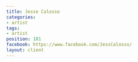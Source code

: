 ```yaml
---
title: Jesse Calosso
categories:
- artist
tags:
- artist
position: 181
facebook: https://www.facebook.com/JessCalosso/
layout: client
---
```


